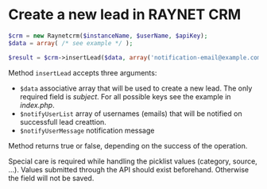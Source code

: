 Create a new lead in RAYNET CRM
===============================

```php
$crm = new Raynetcrm($instanceName, $userName, $apiKey);
$data = array( /* see example */ );

$result = $crm->insertLead($data, array('notification-email@example.com'), 'Lead has been created via web form');
```

Method `insertLead` accepts three arguments:

* `$data` associative array that will be used to create a new lead. The only
	required field is _subject_. For all possible keys see the example in
	_index.php_.
* `$notifyUserList` array of usernames (emails) that will be notified on
	successfull lead creattion.
* `$notifyUserMessage` notification message

Method returns true or false, depending on the success of the operation.

Special care is required while handling the picklist values (category, source,
...). Values submitted through the API should exist beforehand. Otherwise the
field will not be saved.
